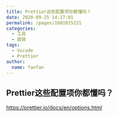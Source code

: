 ```yaml
---
title: Prettier这些配置项你都懂吗？
date: 2020-09-25 14:27:01
permalink: /pages/1601015221
categories: 
  - 工具
  - 提效
tags: 
  - Vscode
  - Prettier
author: 
  name: fanfan
---
```


## Prettier这些配置项你都懂吗？
https://prettier.io/docs/en/options.html